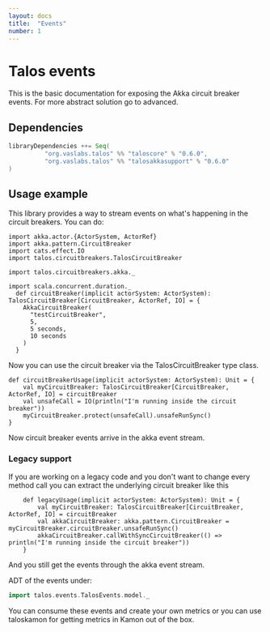 ```yaml
---
layout: docs
title:  "Events"
number: 1
---
```



# Talos events

This is the basic documentation for exposing the Akka circuit breaker events. For more abstract solution go to advanced.

## Dependencies

```scala
libraryDependencies ++= Seq(
          "org.vaslabs.talos" %% "taloscore" % "0.6.0",
          "org.vaslabs.talos" %% "talosakkasupport" % "0.6.0"
)
```
## Usage example

This library provides a way to stream events on what's happening in the circuit breakers. You can do:

```tut:silent
import akka.actor.{ActorSystem, ActorRef}
import akka.pattern.CircuitBreaker
import cats.effect.IO
import talos.circuitbreakers.TalosCircuitBreaker

import talos.circuitbreakers.akka._

import scala.concurrent.duration._
  def circuitBreaker(implicit actorSystem: ActorSystem): TalosCircuitBreaker[CircuitBreaker, ActorRef, IO] = {
    AkkaCircuitBreaker(
      "testCircuitBreaker",
      5,
      5 seconds,
      10 seconds
    )
  }
```

Now you can use the circuit breaker via the TalosCircuitBreaker type class.
```tut:silent
def circuitBreakerUsage(implicit actorSystem: ActorSystem): Unit = {
    val myCircuitBreaker: TalosCircuitBreaker[CircuitBreaker, ActorRef, IO] = circuitBreaker
    val unsafeCall = IO(println("I'm running inside the circuit breaker"))
    myCircuitBreaker.protect(unsafeCall).unsafeRunSync()
}
```

Now circuit breaker events arrive in the akka event stream.

### Legacy support
If you are working on a legacy code and you don't want to change every method call you can extract the underlying circuit breaker like this
```tut:silent
    def legacyUsage(implicit actorSystem: ActorSystem): Unit = {
        val myCircuitBreaker: TalosCircuitBreaker[CircuitBreaker, ActorRef, IO] = circuitBreaker
        val akkaCircuitBreaker: akka.pattern.CircuitBreaker = myCircuitBreaker.circuitBreaker.unsafeRunSync()
        akkaCircuitBreaker.callWithSyncCircuitBreaker(() => println("I'm running inside the circuit breaker"))
    }
```
And you still get the events through the akka event stream.

ADT of the events under:

```scala
import talos.events.TalosEvents.model._
```

You can consume these events and create your own metrics or you can use taloskamon for getting metrics in Kamon out of the box. 

